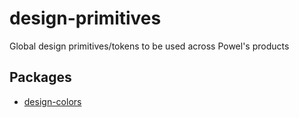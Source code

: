# design-primitives

Global design primitives/tokens to be used across Powel's products

## Packages

- [design-colors](https://github.com/PowelAS/design-primitives/tree/master/packages/design-colors)
